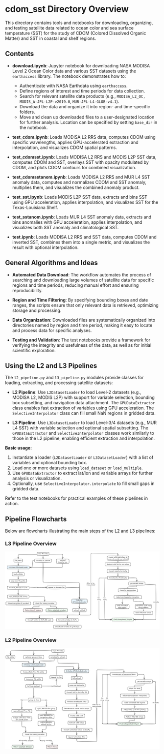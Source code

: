 # cdom_sst Directory Overview

This directory contains tools and notebooks for downloading, organizing, and testing satellite data related to ocean color and sea surface temperature (SST) for the study of CDOM (Colored Dissolved Organic Matter) and SST in coastal and shelf regions.

## Contents

- **download.ipynb**: Jupyter notebook for downloading NASA MODISA Level 2 Ocean Color data and various SST datasets using the `earthaccess` library. The notebook demonstrates how to:
  - Authenticate with NASA Earthdata using `earthaccess`.
  - Define regions of interest and time periods for data collection.
  - Search for relevant satellite data products (e.g., `MODISA_L2_OC, MODIS_A-JPL-L2P-v2019.0`, `MUR-JPL-L4-GLOB-v4.1`).
  - Download the data and organize it into region- and time-specific folders.
  - Move and clean up downloaded files to a user-designated location for further analysis. Location can be specified by setting `base_dir` in the notebook. 

- **test_cdom.ipynb**: Loads MODISA L2 RRS data, computes CDOM using specific wavelengths, applies GPU-accelerated extraction and interpolation, and visualizes CDOM spatial patterns.
- **test_cdomsst.ipynb**: Loads MODISA L2 RRS and MODIS L2P SST data, computes CDOM and SST, overlays SST with opacity modulated by CDOM, and plots CDOM contours for combined visualization.
- **test_cdomsstanom.ipynb**: Loads MODISA L2 RRS and MUR L4 SST anomaly data, computes and normalizes CDOM and SST anomaly, multiplies them, and visualizes the combined anomaly product.
- **test_sst.ipynb**: Loads MODIS L2P SST data, extracts and bins SST using GPU acceleration, applies interpolation, and visualizes SST for the Texas-Louisiana Shelf.
- **test_sstanom.ipynb**: Loads MUR L4 SST anomaly data, extracts and bins anomalies with GPU acceleration, applies interpolation, and visualizes both SST anomaly and climatological SST.
- **test.ipynb**: Loads MODISA L2 RRS and SST data, computes CDOM and inverted SST, combines them into a single metric, and visualizes the result with optional interpolation.

## General Algorithms and Ideas

- **Automated Data Download**: The workflow automates the process of searching and downloading large volumes of satellite data for specific regions and time periods, reducing manual effort and ensuring reproducibility.

- **Region and Time Filtering**: By specifying bounding boxes and date ranges, the scripts ensure that only relevant data is retrieved, optimizing storage and processing.

- **Data Organization**: Downloaded files are systematically organized into directories named by region and time period, making it easy to locate and process data for specific analyses.

- **Testing and Validation**: The test notebooks provide a framework for verifying the integrity and usefulness of the data, as well as for initial scientific exploration.


## Using the L2 and L3 Pipelines

The `l2_pipeline.py` and `l3_pipeline.py` modules provide classes for loading, extracting, and processing satellite datasets:

- **L2 Pipeline**: Use `L2DatasetLoader` to load Level-2 datasets (e.g., MODISA L2, MODIS L2P) with support for variable selection, bounding box subsetting, and navigation data attachment. The `GPUDataExtractor` class enables fast extraction of variables using GPU acceleration. The `SelectiveInterpolator` class can fill small NaN regions in gridded data.

- **L3 Pipeline**: Use `L3DatasetLoader` to load Level-3/4 datasets (e.g., MUR L4 SST) with variable selection and optional spatial subsetting. The `GPUDataExtractor` and `SelectiveInterpolator` classes work similarly to those in the L2 pipeline, enabling efficient extraction and interpolation.

**Basic usage:**

1. Instantiate a loader (`L2DatasetLoader` or `L3DatasetLoader`) with a list of variables and optional bounding box.
2. Load one or more datasets using `load_dataset` or `load_multiple`.
3. Use `GPUDataExtractor` to extract lat/lon and variable arrays for further analysis or visualization.
4. Optionally, use `SelectiveInterpolator.interpolate` to fill small gaps in gridded data.

Refer to the test notebooks for practical examples of these pipelines in action.

## Pipeline Flowcharts

Below are flowcharts illustrating the main steps of the L2 and L3 pipelines:

### L3 Pipeline Overview
![L3 Pipeline Flowchart](pipelines/L3_pipeline.png)

### L2 Pipeline Overview
![L2 Pipeline Flowchart](pipelines/L2_pipeline.png)

